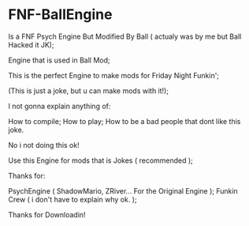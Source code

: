 # FNF-BallEngine
Is a FNF Psych Engine But Modified By Ball ( actualy was by me but Ball Hacked it JK);

Engine that is used in Ball Mod;

This is the perfect Engine to make mods for Friday Night Funkin';

(This is just a joke, but u can make mods with it!);

I not gonna explain anything of:
  
  How to compile;
  How to play;
  How to be a bad people that dont like this joke.

No i not doing this ok!

Use this Engine for mods that is Jokes ( recommended );

Thanks for:
  
  PsychEngine ( ShadowMario, ZRiver... For the Original Engine );
  Funkin Crew ( i don't have to explain why ok. );

Thanks for Downloadin!
